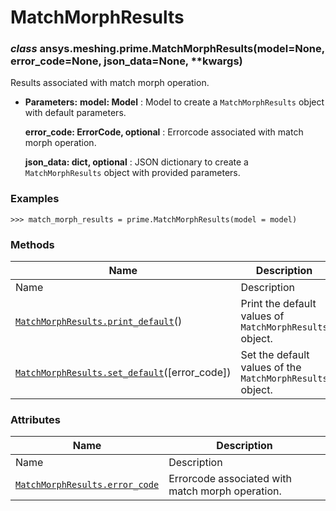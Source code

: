 # MatchMorphResults

<a id="ansys.meshing.prime.MatchMorphResults"></a>

### *class* ansys.meshing.prime.MatchMorphResults(model=None, error_code=None, json_data=None, \*\*kwargs)

Results associated with match morph operation.

* **Parameters:**
  **model: Model**
  : Model to create a `MatchMorphResults` object with default parameters.

  **error_code: ErrorCode, optional**
  : Errorcode associated with match morph operation.

  **json_data: dict, optional**
  : JSON dictionary to create a `MatchMorphResults` object with provided parameters.

### Examples

```pycon
>>> match_morph_results = prime.MatchMorphResults(model = model)
```

<!-- !! processed by numpydoc !! -->

### Methods

| Name | Description |
|---------------------------------------------------------------------------------------------------------------------------------------------------------|-----------------------------------------------------------|
| Name | Description |
| [`MatchMorphResults.print_default`](ansys.meshing.prime.MatchMorphResults.print_default.md#ansys.meshing.prime.MatchMorphResults.print_default)()       | Print the default values of `MatchMorphResults` object.   |
| [`MatchMorphResults.set_default`](ansys.meshing.prime.MatchMorphResults.set_default.md#ansys.meshing.prime.MatchMorphResults.set_default)([error_code]) | Set the default values of the `MatchMorphResults` object. |

### Attributes

| Name | Description |
|------------------------------------------------------------------------------------------------------------------------------------------|----------------------------------------------------|
| Name | Description |
| [`MatchMorphResults.error_code`](ansys.meshing.prime.MatchMorphResults.error_code.md#ansys.meshing.prime.MatchMorphResults.error_code)   | Errorcode associated with match morph operation.   |
<!-- vale on -->